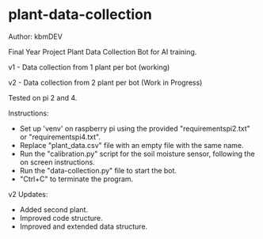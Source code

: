 # plant-data-collection
Author: kbmDEV

Final Year Project Plant Data Collection Bot for AI training.

v1 - Data collection from 1 plant per bot (working)

v2 - Data collection from 2 plant per bot (Work in Progress)

Tested on pi 2 and 4.

Instructions:
- Set up 'venv' on raspberry pi using the provided "requirementspi2.txt" or "requirementspi4.txt".
- Replace "plant_data.csv" file with an empty file with the same name.
- Run the "calibration.py" script for the soil moisture sensor, following the on screen instructions.
- Run the "data-collection.py" file to start the bot.
- "Ctrl+C" to terminate the program.

v2 Updates:
- Added second plant.
- Improved code structure.
- Improved and extended data structure.
